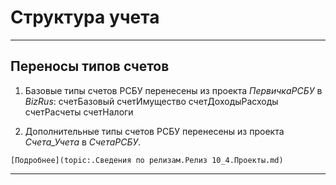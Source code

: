 ﻿# Структура учета
---

## Переносы типов счетов

  1. Базовые типы счетов РСБУ перенесены из проекта *ПервичкаРСБУ* в *BizRus*:
        счетБазовый
        счетИмущество
        счетДоходыРасходы
        счетРасчеты
        счетНалоги

  2. Дополнительные типы счетов РСБУ перенесены из проекта *Счета_Учета* в *СчетаРСБУ*.

    [Подробнее](topic:.Сведения по релизам.Релиз 10_4.Проекты.md)

---